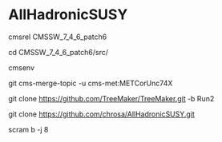 # AllHadronicSUSY

cmsrel CMSSW_7_4_6_patch6

cd CMSSW_7_4_6_patch6/src/

cmsenv

git cms-merge-topic -u cms-met:METCorUnc74X

git clone https://github.com/TreeMaker/TreeMaker.git -b Run2

git clone https://github.com/chrosa/AllHadronicSUSY.git

scram b -j 8

